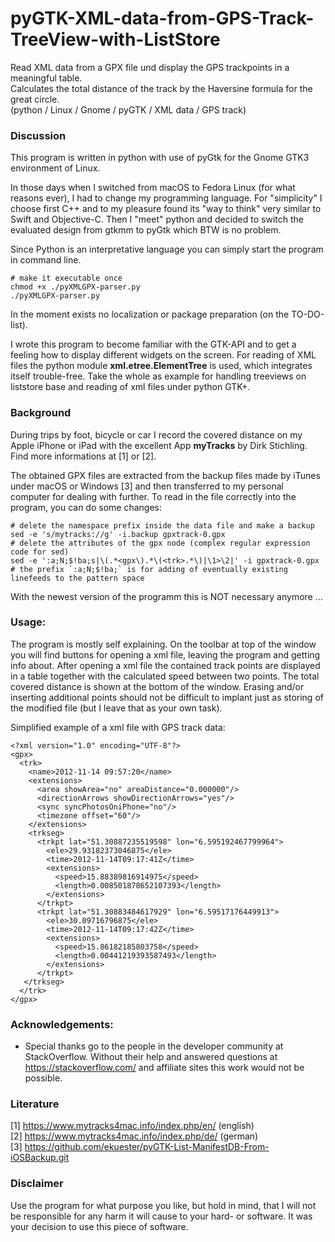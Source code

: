# pyGTK-XML-data-from-GPS-Track-TreeView-with-ListStore
Read XML data from a GPX file und display the GPS trackpoints in a meaningful table.</br>
Calculates the total distance of the track by the Haversine formula for the great circle.</br>
(python / Linux / Gnome / pyGTK / XML data / GPS track)

### Discussion
This program is written in python with use of pyGtk for the Gnome GTK3 environment of Linux.

In those days when I switched from macOS to Fedora Linux (for what reasons ever), I had to change my programming language. For "simplicity" I choose first C++ and to my pleasure found its "way to think" very similar to Swift and Objective-C. Then I "meet" python and decided to switch the evaluated design from gtkmm to pyGtk which BTW is no problem.

Since Python is an interpretative language you can simply start the program in command line.

```
# make it executable once
chmod +x ./pyXMLGPX-parser.py
./pyXMLGPX-parser.py
```
In the moment exists no localization or package preparation (on the TO-DO-list).

I wrote this program to become familiar with the GTK-API and to get a feeling how to display different widgets on the screen. For reading of XML files the python module <b>xml.etree.ElementTree</b> is used, which integrates itself trouble-free. Take the whole as example for handling treeviews on liststore base and reading of xml files under python GTK+.

### Background
During trips by foot, bicycle or car I record the covered distance on my Apple iPhone or iPad with the excellent App <b>myTracks</b> by Dirk Stichling. Find more informations at [1] or [2].

The obtained GPX files are extracted from the backup files made by iTunes under macOS or Windows [3] and then transferred to my personal computer for dealing with further. To read in the file correctly into the program, you can do some changes:

```
# delete the namespace prefix inside the data file and make a backup
sed -e 's/mytracks://g' -i.backup gpxtrack-0.gpx
# delete the attributes of the gpx node (complex regular expression code for sed)
sed -e ':a;N;$!ba;s|\(.*<gpx\).*\(<trk>.*\)|\1>\2|' -i gpxtrack-0.gpx
# the prefix `:a;N;$!ba;` is for adding of eventually existing linefeeds to the pattern space
```
With the newest version of the programm this is NOT necessary anymore ...

### Usage:
The program is mostly self explaining. On the toolbar at top of the window you will find buttons for opening a xml file, leaving the program and getting info about. After opening a xml file the contained track points are displayed in a table together with the calculated speed between two points. The total covered distance is shown at the bottom of the window. Erasing and/or inserting additional points should not be difficult to implant just as storing of the modified file (but I leave that as your own task).

Simplified example of a xml file with GPS track data:

```
<?xml version="1.0" encoding="UTF-8"?>
<gpx>
  <trk>
    <name>2012-11-14 09:57:20</name>
    <extensions>
      <area showArea="no" areaDistance="0.000000"/>
      <directionArrows showDirectionArrows="yes"/>
      <sync syncPhotosOniPhone="no"/>
      <timezone offset="60"/>
    </extensions>
    <trkseg>
      <trkpt lat="51.30887235519598" lon="6.595192467799964">
        <ele>29.93182373046875</ele>
        <time>2012-11-14T09:17:41Z</time>
        <extensions>
          <speed>15.88389816914975</speed>
          <length>0.008501878652107393</length>
        </extensions>
      </trkpt>
      <trkpt lat="51.30883484617929" lon="6.59517176449913">
        <ele>30.09716796875</ele>
        <time>2012-11-14T09:17:42Z</time>
        <extensions>
          <speed>15.86182185803758</speed>
          <length>0.00441219393587493</length>
        </extensions>
      </trkpt>
   </trkseg>
  </trk>
</gpx>
```
### Acknowledgements:
- Special thanks go to the people in the developer community at StackOverflow. Without their help and answered questions at <https://stackoverflow.com/> and affiliate sites this work would not be possible.

### Literature
[1] <https://www.mytracks4mac.info/index.php/en/> (english)</br>
[2] <https://www.mytracks4mac.info/index.php/de/> (german)</br>
[3] <https://github.com/ekuester/pyGTK-List-ManifestDB-From-iOSBackup.git>

### Disclaimer
Use the program for what purpose you like, but hold in mind, that I will not be responsible for any harm it will cause to your hard- or software. It was your decision to use this piece of software.

